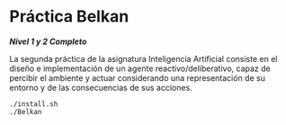 # Práctica Belkan
***__Nivel 1 y 2 Completo__***

La segunda práctica de la asignatura Inteligencia Artificial consiste en el diseño e implementación de un agente reactivo/deliberativo, capaz de percibir el ambiente y actuar considerando una representación de su entorno y de las consecuencias de sus acciones.

    ./install.sh
    ./Belkan
